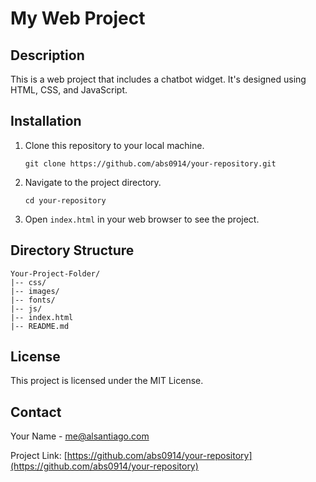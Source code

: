 # My Web Project

## Description

This is a web project that includes a chatbot widget. It's designed using HTML, CSS, and JavaScript.

## Installation

1. Clone this repository to your local machine.
   ```
   git clone https://github.com/abs0914/your-repository.git
   ```
2. Navigate to the project directory.
   ```
   cd your-repository
   ```
3. Open `index.html` in your web browser to see the project.

## Directory Structure

```
Your-Project-Folder/
|-- css/
|-- images/
|-- fonts/
|-- js/
|-- index.html
|-- README.md
```

## License

This project is licensed under the MIT License.

## Contact

Your Name - me@alsantiago.com

Project Link: [https://github.com/abs0914/your-repository](https://github.com/abs0914/your-repository)
